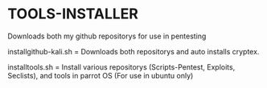 # TOOLS-INSTALLER
Downloads both my github repositorys for use in pentesting

installgithub-kali.sh = Downloads both repositorys and auto installs cryptex.

installtools.sh = Install various repositorys (Scripts-Pentest, Exploits, Seclists), and tools in parrot OS (For use in ubuntu only)
